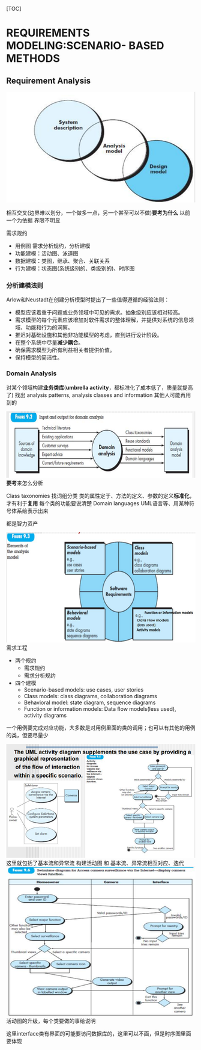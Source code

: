 [TOC]
# REQUIREMENTS MODELING:SCENARIO- BASED METHODS

## Requirement Analysis
![](./ref//RequirementModelMethod.PNG)

相互交叉(边界难以划分，一个做多一点，另一个甚至可以不做)**要考为什么**
以前一个为依据
界限不明显

需求规约
- 用例图
需求分析规约，分析建模
- 功能建模：活动图、泳道图
- 数据建模：类图，继承、聚合、关联关系
- 行为建模：状态图(系统级别的、类级别的)、时序图

### 分析建模法则
Arlow和Neustadt在创建分析模型时提出了一些值得遵循的经验法则：
- 模型应该着重于问题或业务领域中可见的需求。抽象级别应该相对较高。
- 需求模型的每个元素应该增加对软件需求的整体理解，并提供对系统的信息领域、功能和行为的洞察。
- 推迟对基础设施和其他非功能模型的考虑，直到进行设计阶段。
- 在整个系统中尽量**减少耦合**。
- 确保需求模型为所有利益相关者提供价值。
- 保持模型的简洁性。

### Domain Analysis

对某个领域构建**业务类库**(**umbrella activity**，都标准化了成本低了，质量就提高了)
找出 analysis patterns, analysis classes and information 其他人可能再用到的

![](./ref/Domain.PNG)
**要考**来怎么分析

Class taxonomies 找词组分类
类的属性定于、方法的定义、参数的定义**标准化**，才有利于**复用**
每个类的功能要说清楚
Domain languages UML语言等、用某种符号体系给表示出来

都是智力资产

![](./ref/analysisModelingElement.PNG)
需求工程
- 两个规约
  - 需求规约
  - 需求分析规约
- 四个建模
  - Scenario-based models: use cases, user stories
  - Class models: class diagrams, collaboration diagrams
  - Behavioral model: state diagram, sequence diagrams
  - Function or information models: Data flow models(less used), activity diagrams

一个用例要完成对应功能，大多数是对用例里面的类的调用；也可以有其他的用例的类，但要尽量少

![](/ref/userCase&ActivityDemo.PNG)
这里就包括了基本流和异常流
构建活动图 和 基本流、异常流相互对应、迭代
![](./ref/swimLaneDemo.PNG)
活动图的升级，每个类要做的事给说明

这里interface类有界面的可能要访问数据库的，这里可以不画，但是时序图里面要体现
